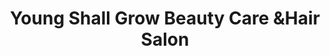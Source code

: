 ---
title: "Young Shall Grow Beauty Care &Hair Salon"
url: /pretoria/young-shall-grow-beauty-care-andhair-salon/
shop: hairdresser
---